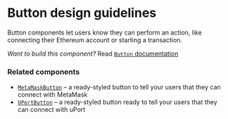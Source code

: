 # Button design guidelines

Button components let users know they can perform an action, like connecting their Ethereum account or starting a transaction.

_Want to build this component?_ Read [`Button` documentation](https://github.com/ConsenSys/rimble-ui/?path=/story/components-button--documentation)

<!-- STORY -->

### Related components

- [`MetaMaskButton`](https://consensys.github.io/rimble-ui/?path=/story/components-metamaskbutton--documentation) – a ready-styled button to tell your users that they can connect with MetaMask
- [`UPortButton`](https://consensys.github.io/rimble-ui/?path=/story/components-uportbutton--documentation) – a ready-styled button ready to tell your users that they can connect with uPort
